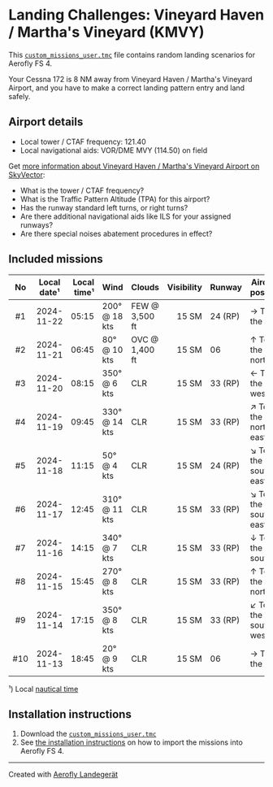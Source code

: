 # Landing Challenges: Vineyard Haven / Martha's Vineyard (KMVY)

This [`custom_missions_user.tmc`](missions/custom_missions_user.tmc) file contains random landing scenarios for Aerofly FS 4.

Your Cessna 172 is 8 NM away from Vineyard Haven / Martha's Vineyard Airport, and you have to make a correct landing pattern entry and land safely.

## Airport details

- Local tower / CTAF frequency: 121.40
- Local navigational aids: VOR/DME MVY (114.50) on field

Get [more information about Vineyard Haven / Martha's Vineyard Airport on SkyVector](https://skyvector.com/airport/KMVY):

- What is the tower / CTAF frequency?
- What is the Traffic Pattern Altitude (TPA) for this airport?
- Has the runway standard left turns, or right turns?
- Are there additional navigational aids like ILS for your assigned runways?
- Are there special noises abatement procedures in effect?

## Included missions

| No  | Local date¹ | Local time¹ | Wind          | Clouds         | Visibility | Runway  | Aircraft position    |
| :-: | ----------- | ----------: | ------------- | -------------- | ---------: | ------- | -------------------- |
| #1  | 2024-11-22  |       05:15 | 200° @ 18 kts | FEW @ 3,500 ft |      15 SM | 24 (RP) | → To the east        |
| #2  | 2024-11-21  |       06:45 | 80° @ 10 kts  | OVC @ 1,400 ft |      15 SM | 06      | ↑ To the north       |
| #3  | 2024-11-20  |       08:15 | 350° @ 6 kts  | CLR            |      15 SM | 33 (RP) | ← To the west        |
| #4  | 2024-11-19  |       09:45 | 330° @ 14 kts | CLR            |      15 SM | 33 (RP) | ↗ To the north-east |
| #5  | 2024-11-18  |       11:15 | 50° @ 4 kts   | CLR            |      15 SM | 24 (RP) | ↘ To the south-east |
| #6  | 2024-11-17  |       12:45 | 310° @ 11 kts | CLR            |      15 SM | 33 (RP) | ↘ To the south-east |
| #7  | 2024-11-16  |       14:15 | 340° @ 7 kts  | CLR            |      15 SM | 33 (RP) | ↓ To the south       |
| #8  | 2024-11-15  |       15:45 | 270° @ 8 kts  | CLR            |      15 SM | 33 (RP) | ↑ To the north       |
| #9  | 2024-11-14  |       17:15 | 350° @ 8 kts  | CLR            |      15 SM | 33 (RP) | ↙ To the south-west |
| #10 | 2024-11-13  |       18:45 | 20° @ 9 kts   | CLR            |      15 SM | 06      | → To the east        |

¹) Local [nautical time](https://en.wikipedia.org/wiki/Nautical_time)

## Installation instructions

1. Download the [`custom_missions_user.tmc`](missions/custom_missions_user.tmc)
2. See [the installation instructions](https://fboes.github.io/aerofly-missions/docs/generic-installation.html) on how to import the missions into Aerofly FS 4.

---

Created with [Aerofly Landegerät](https://github.com/fboes/aerofly-patterns)
